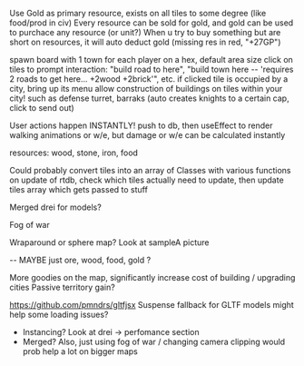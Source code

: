 Use Gold as primary resource, exists on all tiles to some degree (like food/prod in civ)
Every resource can be sold for gold, and gold can be used to purchace any resource (or unit?)
When u try to buy something but are short on resources, it will auto deduct gold (missing res in red, "+27GP")

spawn board with 1 town for each player on a hex, default area size
click on tiles to prompt interaction: "build road to here", "build town here -- 'requires 2 roads to get here... +2wood +2brick'", etc.
  if clicked tile is occupied by a city, bring up its menu
allow construction of buildings on tiles within your city! such as defense turret, barraks (auto creates knights to a certain cap, click to send out)


User actions happen INSTANTLY! push to db, then useEffect to render walking animations or w/e, but damage or w/e can be calculated instantly

resources: wood, stone, iron, food



Could probably convert tiles into an array of Classes with various functions
on update of rtdb, check which tiles actually need to update, then update tiles array which gets passed to stuff 

Merged drei for models?


Fog of war

Wraparound or sphere map?
Look at sampleA picture

-- MAYBE just ore, wood, food, gold ?

More goodies on the map, significantly increase cost of building / upgrading cities
Passive territory gain?


https://github.com/pmndrs/gltfjsx
Suspense fallback for GLTF models might help some loading issues?
- Instancing? Look at drei -> perfomance section 
- Merged?
Also, just using fog of war / changing camera clipping would prob help a lot on bigger maps
